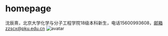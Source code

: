 # homepage
沈辰熹，北京大学化学与分子工程学院18级本科新生，电话15600993608，邮箱zzscx@pku.edu.cn
![avatar](data:image/png;base64,iVBORw0......)
